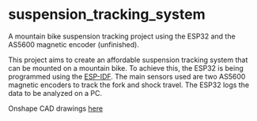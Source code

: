 # suspension_tracking_system
A mountain bike suspension tracking project using the ESP32 and the AS5600 magnetic encoder (unfinished).

This project aims to create an affordable suspension tracking system that can be mounted on a mountain bike. To achieve this, the ESP32 is being programmed using the [ESP-IDF](https://github.com/espressif/esp-idf). The main sensors used are two AS5600 magnetic encoders to track the fork and shock travel. The ESP32 logs the data to be analyzed on a PC.

Onshape CAD drawings [here](https://cad.onshape.com/documents/73a371f181fcb3a3fdb1c9ea/w/af4091feae9ad90512178138/e/b93616546ef24ce5861e1d69?renderMode=0&uiState=649978072d996e534f73aa30)
